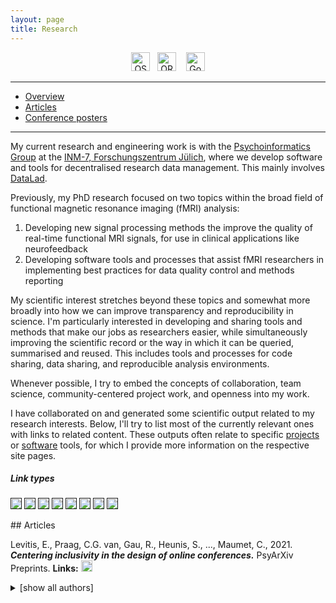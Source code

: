 ```yaml
---
layout: page
title: Research
---
```


<div align="center">
<a href="https://osf.io/mj3yt/" target="_blank"><img src="/img/osf.png" alt="OSF" height="30"></a> &nbsp;&nbsp;<a href="http://orcid.org/0000-0003-3503-9872" target="_blank"><img src="/img/orcid.png" alt="ORCID" height="30"></a> &nbsp;&nbsp; <a href="https://scholar.google.com/citations?user=4smzqdQAAAAJ&hl=en" target="_blank"><img src="/img/gscholar.jpg" alt="Google Scholar" height="30"></a>
</div>

---

- [Overview](#overview)
- [Articles](#articles)
- [Conference posters](#posters)

---
<div id='overview'></div>

My current research and engineering work is with the [Psychoinformatics Group](https://www.psychoinformatics.de/index.html) at the [INM-7, Forschungszentrum Jülich](https://www.fz-juelich.de/inm/inm-7/EN/Home/home_node.html), where we develop software and tools for decentralised research data management. This mainly involves [DataLad](https://www.datalad.org/).

Previously, my PhD research focused on two topics within the broad field of functional magnetic resonance imaging (fMRI) analysis:

1. Developing new signal processing methods the improve the quality of real-time functional MRI signals, for use in clinical applications like neurofeedback
2. Developing software tools and processes that assist fMRI researchers in implementing best practices for data quality control and methods reporting

My scientific interest stretches beyond these topics and somewhat more broadly into how we can improve transparency and reproducibility in science.
I'm particularly interested in developing and sharing tools and methods that make our jobs as researchers easier, while simultaneously improving the scientific record or the way in which it can be queried, summarised and reused.
This includes tools and processes for code sharing, data sharing, and reproducible analysis environments. 

Whenever possible, I try to embed the concepts of collaboration, team science, community-centered project work, and openness into my work. 

I have collaborated on and generated some scientific output related to my research interests. Below, I'll try to list most of the currently relevant ones with links to related content. These outputs often relate to specific [projects](projects.md) or [software](software.md) tools, for which I provide more information on the respective site pages.  

##### Link types

[<img src="https://img.shields.io/badge/-Article-red" height="18px" >]()
[<img src="https://img.shields.io/badge/-Preprint-blue" height="18px">]()
[<img src="https://img.shields.io/badge/-Slides-brightgreen" height="18px">]()
[<img src="https://img.shields.io/badge/-Poster-orange" height="18px">]()
[<img src="https://img.shields.io/badge/-Video-blueviolet" height="18px" >]()
[<img src="https://img.shields.io/badge/-PDF-grey" height="18px" >]()
[<img src="https://img.shields.io/badge/-Code-yellow" height="18px" >]()
[<img src="https://img.shields.io/badge/-Twitter%20thread-00acee" height="18px" >]()

<div id='articles'></div>
## Articles

Levitis, E., Praag, C.G. van, Gau, R., Heunis, S., ..., Maumet, C., 2021. ***Centering inclusivity in the design of online conferences.*** PsyArXiv Preprints.
**Links:** [<img src="https://img.shields.io/badge/-Preprint-blue" height="18px">](https://doi.org/10.31234/osf.io/vj5tu)

<details>
  <summary>[show all authors]</summary>

Levitis, E., Praag, C.G. van, Gau, R., Heunis, S., DuPre, E., Kiar, G., Bottenhorn, K., Glatard, T., Nikolaidis, A., Whitaker, K., Mancini, M., Niso, G., Afyouni, S., Ortiz, E.A., Appelhoff, S., Arnatkeviciute, A., Atay, M.S., Auer, T., Baracchini, G., Bayer, J.M.M., Beauvais, M.J.S., Bijsterbosch, J., Bilgin, I.P., Bollmann, Saskia, Bollmann, Steffen, Botvinik-Nezer, R., Bright, M.G., Calhoun, V.D., Chen, X., Chopra, S., Chuan-Peng, H., Close, T., Cookson, S., Craddock, C., Vega, A.D.L., Leener, B.D., Demeter, D., Maio, P.D., Dickie, E.W., Eickhoff, S.B., Esteban, O., Finc, K., Frigo, M., Ganesan, S., Ganz, M., Garner, K., Garza-Villarreal, E.A., Gonzalez-Escamilla, G., Goswami, R., Griffiths, J., Grootswagers, T., Guay, S., Guest, O., Handwerker, D.A., Herholz, P., Heuer, K., Huijser, D., Iacovella, V., Joseph, M., Karakuzu, A., Keator, D., Kobeleva, X., Kumar, M., Laird, A., Larson-Prior, L.J., Lautarescu, A., Lazari, A., Gorroño, J.H.L., Li, X.-Y., Lv, J., Mansour, S.L., Meunier, D., Moraczewski, D., Nandi, T., Nastase, S.A., Nau, M., Noble, S., Norgaard, M., Obungoloch, J., Oostenveld, R., Orchard, E.R., Pinho, A.L., Poldrack, R., Qiu, A., Raamana, P.R., Rokem, A., Rutherford, S., Sharan, M., Shaw, T., Syeda, W.T., Testerman, M., Toro, R., Valk, S.L., Bossche, S.V.D., Varoquaux, G., Vasa, F., Veldsman, M., Vohryzek, J., Wagner, A.S., Walsh, R., White, T., zuxfoucault, Xie, X., Yan, C.-G., Yang, Y.-F., Yee, Y., Zanitti, G.E., Gulick, A.V., Duff, E., Maumet, C.
<details>


Heunis, S., Breeuwer, M., Caballero-Gaudes, C., Hellrung, L., Huijbers, W., Jansen, J.F., Lamerichs, R., Zinger, S., and Aldenkamp, A.P. 2020. **The effects of multi-echo fMRI combination and rapid T2*-mapping on offline and real-time BOLD sensitivity.** bioRxiv 2020.12.08.416768.
**Links:** [<img src="https://img.shields.io/badge/-Preprint-blue" height="18px">](https://doi.org/10.1101/2020.12.08.416768)
[<img src="https://img.shields.io/badge/-Code-yellow" height="18px" >](https://github.com/jsheunis/rt-me-fMRI)
[<img src="https://img.shields.io/badge/-Twitter%20thread-00acee" height="18px" >](https://twitter.com/fmrwhy/status/1336946297526497283)


Heunis, S., Breeuwer, M., Caballero-Gaudes, C., Hellrung, L., Huijbers, W., Jansen, J.F., Lamerichs, R., Zinger, S., and Aldenkamp, A.P. 2020. ***rt-me-fMRI: A task and resting state dataset for real-time, multi-echo fMRI methods development and validation.*** F1000Research.
**Links:** [<img src="https://img.shields.io/badge/-Article-red" height="18px" >](https://doi.org/10.12688/f1000research.29988.1)
[<img src="https://img.shields.io/badge/-Preprint-blue" height="18px">](https://doi.org/10.1101/2020.12.07.414490)
[<img src="https://img.shields.io/badge/-Twitter%20thread-00acee" height="18px" >](https://twitter.com/fmrwhy/status/1336070517816692739)


Bannier, E., Barker, G., Borghesani, V., ... , Wang, F., Wang, C., Zhu, H. 2021. ***The Open Brain Consent: Informing Research Participants and Obtaining Consent to Share Brain Imaging Data.*** Human Brain Mapping.
**Links:** [<img src="https://img.shields.io/badge/-Article-red" height="18px" >](https://doi.org/10.1002/hbm.25351)
[<img src="https://img.shields.io/badge/-Preprint-blue" height="18px">](https://doi.org/10.31234/osf.io/f6mnp)
<details>
  <summary>[show all authors]</summary>

Bannier, E., Barker, G., Borghesani, V., Broeckx, N., Clement, P., Emblem, K.E., Ghosh, S., Glerean, E., Gorgolewski, K.J., Havu, M., Halchenko, Y.O., Herholz, P., Hespel, A., Heunis, S., Hu, Y., Hu, C.-P., Huijser, D., Vayá, M. de la I., Jancalek, R., Katsaros, V.K., Kieseler, M.-L., Maumet, C., Moreau, C.A., Mutsaerts, H.-J., Oostenveld, R., Ozturk‐Isik, E., Espinosa, N.P.L., Pellman, J., Pernet, C.R., Pizzini, F.B., Trbalić, A.Š., Toussaint, P.-J., Castello, M.V. di O., Wang, F., Wang, C., Zhu, H.
</details> 


Tomas Ros, Stefanie Enriquez-Geppert, Vadim Zotev, Kymberly Young, ... , Robert T. Thibault. 2020. ***Consensus on the reporting and experimental design of clinical and cognitive-behavioural neurofeedback studies (CRED-nf checklist).*** Brain. 2020; 143, 1674–1685,
**Links:** [<img src="https://img.shields.io/badge/-Article-red" height="18px" >](https://doi.org/10.1093/brain/awaa009)
[<img src="https://img.shields.io/badge/-Preprint-blue" height="18px">](https://doi.org/10.31234/osf.io/nyx84)
<details>
  <summary>[show all authors]</summary>
  
Tomas Ros, Stefanie Enriquez-Geppert, Vadim Zotev, Kymberly Young, Guilherme Wood, Susan Whitfield-Gabrieli, Patrik Vuilleumier,Feng Wan, François Vialatte,  Dimitri Van De Ville, Doron Todder, Tanju Surmeli, James Sulzer, Ute Strehl, Barry Sterman, Naomi Steiner, Bettina Sorger, Surjo Soekadar,  Ranganatha  Sitaram,  Leslie  Sherlin,  Michael  Schönenberg,  Frank  Scharnowski,  Manuel Schabus,  Katya  Rubia,  Agostinho  Rosa,  Miriam  Reiners,  Jaime  Pineda,  Christian  Paret,  Alexei Ossadtchi,Andrew Nicholson, Wenya Nan, Javier Minguez, Jean-Arthur Micoulaud-Franchi, David M. A. Mehler, Michael Lührs, Joel Lubar, Fabien Lotte, David E. J. Linden, Jarrod Lewis-Peacock, Mikhail  Lebedev,  Ruth  Lanius,  Andrea  Kübler,Cornelia  Kranczioch,  Yury  Koush,  Lilian  Konicar, Simon H. Kohl, Silivia E. Kober, Manousos Klados, Camille Jeunet, Tieme Janssen, Rene J. Huster, Kerstin  Hoedlmoser,  Laurence  Hirshberg,  Stephan  Heunis,  Talma  Hendler,  Michelle  Hampson, Adrian  Guggisberg,  John  Gruzelier,Rainer  Göbel,  Nicolas  Gninenko,  Alireza  Gharabaghi,  Paul Frewen, Thomas Fovet, Thalia Fernandez, Carlos Escolano, Ann-Christine Ehlis, Renate Drechsler, R Christopher deCharms, Stefan Debener, Dirk De Ridder, Eddy Davelaar, Marco Congedo, Marc Cavazza, Rien M. H. M. Breteler, Daniel Brandeis, Jerzy Bodurka, Niels Birbaumer, Olga Bazanova, Robert Bauer, Beatrix Barth, Panagiotis Bamidis, Tibor Auer, Martijn Arns, Robert T. Thibault.
</details> 
  
Botvinik-Nezer, R., Holzmeister, F., Camerer, C.F., Dreber, A., ... , Nichols, T.E., Poldrack, R.A., Schonberg, T., 2019. ***Variability in the analysis of a single neuroimaging dataset by many teams.*** Nature 582, 84–88 (2020).
**Links:** [<img src="https://img.shields.io/badge/-Article-red" height="18px" >](https://doi.org/10.1038/s41586-020-2314-9) 
[<img src="https://img.shields.io/badge/-Preprint-blue" height="18px">](https://doi.org/10.1101/843193)
[<img src="https://img.shields.io/badge/-Twitter%20thread-00acee" height="18px" >](https://twitter.com/russpoldrack/status/1263173122875777026)
<details>
  <summary>[show all authors]</summary>
  
Botvinik-Nezer, R., Holzmeister, F., Camerer, C.F., Dreber, A., Huber, J., Johannesson, M., Kirchler, M., Iwanir, R., Mumford, J.A., Adcock, A., Avesani, P., Baczkowski, B., Bajracharya, A., Bakst, L., Ball, S., Barilari, M., Bault, N., Beaton, D., Beitner, J., Benoit, R., Berkers, R., Bhanji, J., Biswal, B., Bobadilla-Suarez, S., Bortolini, T., Bottenhorn, K., Bowring, A., Braem, S., Brooks, H., Brudner, E., Calderon, C., Camilleri, J., Castrellon, J., Cecchetti, L., Cieslik, E., Cole, Z., Collignon, O., Cox, R., Cunningham, W., Czoschke, S., Dadi, K., Davis, C., Luca, A.D., Delgado, M., Demetriou, L., Dennison, J., Di, X., Dickie, E., Dobryakova, E., Donnat, C., Dukart, J., Duncan, N.W., Durnez, J., Eed, A., Eickhoff, S., Erhart, A., Fontanesi, L., Fricke, G.M., Galvan, A., Gau, R., Genon, S., Glatard, T., Glerean, E., Goeman, J., Golowin, S., González-García, C., Gorgolewski, K., Grady, C., Green, M., Moreira, J.G., Guest, O., Hakimi, S., Hamilton, J.P., Hancock, R., Handjaras, G., Harry, B., Hawco, C., Herholz, P., Herman, G., Heunis, S., Hoffstaedter, F., Hogeveen, J., Holmes, S., Hu, C.-P., Huettel, S., Hughes, M., Iacovella, V., Iordan, A., Isager, P., Isik, A.I., Jahn, A., Johnson, M., Johnstone, T., Joseph, M., Juliano, A., Kable, J., Kassinopoulos, M., Koba, C., Kong, X.-Z., Koscik, T., Kucukboyaci, N.E., Kuhl, B., Kupek, S., Laird, A., Lamm, C., Langner, R., Lauharatanahirun, N., Lee, H., Lee, S., Leemans, A., Leo, A., Lesage, E., Li, F., Li, M., Lim, P.C., Lintz, E., Liphardt, S., Vermeer, A.L., Love, B., Mack, M., Malpica, N., Marins, T., Maumet, C., McDonald, K., McGuire, J., Melero, H., Leal, A.M., Meyer, B., Meyer, K., Mihai, P., Mitsis, G., Moll, J., Nielson, D., Nilsonne, G., Notter, M., Olivetti, E., Onicas, A., Papale, P., Patil, K., Peelle, J.E., Pérez, A., Pischedda, D., Poline, J.-B., Prystauka, Y., Ray, S., Reuter-Lorenz, P., Reynolds, R., Ricciardi, E., Rieck, J., Rodriguez-Thompson, A., Romyn, A., Salo, T., Samanez-Larkin, G., Sanz-Morales, E., Schlichting, M., Schultz, D., Shen, Q., Sheridan, M., Shiguang, F., Silvers, J., Skagerlund, K., Smith, A., Smith, D., Sokol-Hessner, P., Steinkamp, S., Tashjian, S., Thirion, B., Thorp, J., Tinghög, G., Tisdall, L., Tompson, S., Toro-Serey, C., Torre, J., Tozzi, L., Truong, V., Turella, L., Veer, A.E. van’t, Verguts, T., Vettel, J., Vijayarajah, S., Vo, K., Wall, M., Weeda, W.D., Weis, S., White, D., Wisniewski, D., Xifra-Porxas, A., Yearling, E., Yoon, S., Yuan, R., Yuen, K., Zhang, L., Zhang, X., Zosky, J., Nichols, T.E., Poldrack, R.A., Schonberg, T.
</details> 

Heunis, S., Lamerichs, R., Zinger, S., Caballero‐Gaudes, C., Jansen, J.F.A., Aldenkamp, B., Breeuwer, M., 2020. ***Quality and denoising in real‐time functional magnetic resonance imaging neurofeedback: A methods review.*** Human Brain Mapping. 2020; 41: 3439–3467.
**Links:** [<img src="https://img.shields.io/badge/-Article-red" height="18px" >](https://doi.org/10.1002/hbm.25010)
[<img src="https://img.shields.io/badge/-Preprint-blue" height="18px">](https://doi.org/10.31219/osf.io/xubhq)
[<img src="https://img.shields.io/badge/-Code-yellow" height="18px" >](https://github.com/jsheunis/quality-and-denoising-in-rtfmri-nf)
[<img src="https://img.shields.io/badge/-Twitter%20thread-00acee" height="18px" >](https://twitter.com/fmrwhy/status/1121074132681142272?s=20)


Heunis, S., Besseling, R., Lamerichs, R., de Louw, A., Breeuwer, M., Aldenkamp, B., Bergmans, J., 2018. ***Neu3CA-RT: A framework for real-time fMRI analysis.*** Psychiatry Research: Neuroimaging 282, 90–102.
**Links:** [<img src="https://img.shields.io/badge/-Article-red" height="18px">](https://doi.org/10.1016/j.pscychresns.2018.09.008)
[<img src="https://img.shields.io/badge/-Code-yellow" height="18px" >](https://github.com/jsheunis/Neu3CA-RT)


Besseling, R., Lamerichs, R., Michels, B., Heunis, S., de Louw, A., Tijhuis, A., Bergmans, J., Aldenkamp, B., 2018. ***Functional network abnormalities consistent with behavioral profile in Autism Spectrum Disorder.*** Psychiatry Research: Neuroimaging 275, 43–48. 
**Links:** [<img src="https://img.shields.io/badge/-Article-red" height="18px">](https://doi.org/10.1016/j.pscychresns.2018.02.006)

<div id='posters'></div>
## Conference Posters

Heunis, S., Hellrung, L., Meer, V.D., Bergert, S., Sladky, R., Pamplona, G.S.P., Scharnowski, F., Koush, Y., Mehler, D., Falcon, C., Gispert, J.D., Molinuevo, J.L., Skouras, S., 2019. ***rtQC: an open-source toolbox for real-time fMRI quality control.***  Poster and software demonstration at the 2019 annual meeting of the Organization of Human Brain Mapping. Rome, Italy.
**Links:** [<img src="https://img.shields.io/badge/-Poster-orange" height="18px">](https://doi.org/10.5281/zenodo.3239084)
[<img src="https://img.shields.io/badge/-Code-yellow" height="18px" >](https://github.com/rtQC-group/rtQC)


Heunis, J.S., Lamerichs, R., Song, G., Zinger, S., Aldenkamp, B., 2019. ***Improving BOLD sensitivity with real-time multi-echo echo-planar imaging - Towards a cleaner neurofeedback signal.*** Poster at the 1th annual meeting of the  Benelux Chapter of the International Society for Magnetic Resonance in Medicine. Leiden, The Netherlands.
**Links:** [<img src="https://img.shields.io/badge/-Poster-orange" height="18px">](https://doi.org/10.5281/zenodo.2553256)
[<img src="https://img.shields.io/badge/-Code-yellow" height="18px" >](https://github.com/jsheunis/rtme-fMRI-ISMRMb-2019)

Heunis, J.S., Besseling, R., Lamerichs, R., De Louw, A., Aldenkamp, B., Bergmans, J., 2018. ***Dynamic T2star and S0 mapping towards real-time multi-echo fMRI denoising.*** Poster at the 10th annual meeting of the Benelux Chapter of the International Society for Magnetic Resonance in Medicine. Antwerpen, Belgium.
